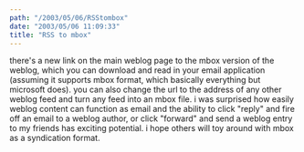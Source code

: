 ```yaml
---
path: "/2003/05/06/RSStombox" 
date: "2003/05/06 11:09:33" 
title: "RSS to mbox" 
---
```

<p>there's a new link on the main weblog page to the mbox version of the weblog, which you can download and read in your email application (assuming it supports mbox format, which basically everything but microsoft does). you can also change the url to the address of any other weblog feed and turn any feed into an mbox file. i was surprised how easily weblog content can function as email and the ability to click "reply" and fire off an email to a weblog author, or click "forward" and send a weblog entry to my friends has exciting potential. i hope others will toy around with mbox as a syndication format.</p>